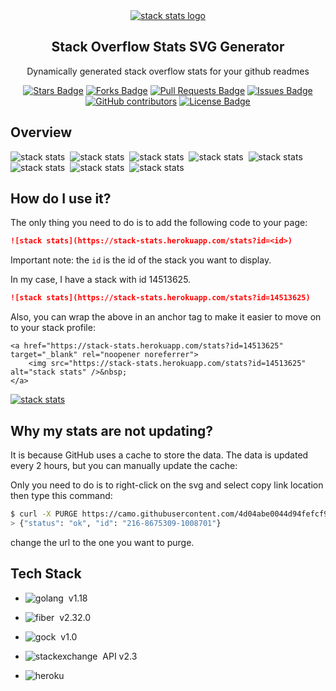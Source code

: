 <div align="center">
  <a href="https://github.com/kubo550/stack-stats">
     <img src="https://user-images.githubusercontent.com/43968748/168917115-9587fc8f-2648-43da-b10f-39743f78295e.png" alt="stack stats logo" />
  </a>

  
  <h2 align="center">Stack Overflow Stats SVG Generator</h2>

  <p align="center">
     Dynamically generated stack overflow stats for your github readmes
    <br />
  </p>
</div>


<div align="center">

<a href="https://github.com/kubo550/stack-stats/stargazers"><img src="https://img.shields.io/github/stars/kubo550/stack-stats" alt="Stars Badge"/></a>
<a href="https://github.com/kubo550/stack-stats/network/members"><img src="https://img.shields.io/github/forks/kubo550/stack-stats" alt="Forks Badge"/></a>
<a href="https://github.com/kubo550/stack-stats/pulls"><img src="https://img.shields.io/github/issues-pr/kubo550/stack-stats" alt="Pull Requests Badge"/></a>
<a href="https://github.com/kubo550/stack-stats/issues"><img src="https://img.shields.io/github/issues/kubo550/stack-stats" alt="Issues Badge"/></a>
<a href="https://github.com/kubo550/stack-stats/graphs/contributors"><img alt="GitHub contributors" src="https://img.shields.io/github/contributors/kubo550/stack-stats?color=2b9348"></a>
<a href="https://github.com/kubo550/stack-stats/blob/master/LICENSE"><img src="https://img.shields.io/github/license/kubo550/stack-stats?color=2b9348" alt="License Badge"/></a>

</div>


## Overview

<!-- HERE YOU GO!  -->

<img src="https://stack-stats.herokuapp.com/stats?id=123" alt="stack stats" />&nbsp;
<img src="https://stack-stats.herokuapp.com/stats?id=5798347" alt="stack stats" />&nbsp;
<img src="https://stack-stats.herokuapp.com/stats?id=10739437" alt="stack stats" />&nbsp;
<img src="https://stack-stats.herokuapp.com/stats?id=15284154" alt="stack stats" />&nbsp;
<img src="https://stack-stats.herokuapp.com/stats?id=6904888" alt="stack stats" />&nbsp;
<img src="https://stack-stats.herokuapp.com/stats?id=1234" alt="stack stats" />&nbsp;
<img src="https://stack-stats.herokuapp.com/stats?id=1233" alt="stack stats" />&nbsp;
<img src="https://stack-stats.herokuapp.com/stats?id=1252" alt="stack stats" />&nbsp;

## How do I use it?

The only thing you need to do is to add the following code to your page:

```md
![stack stats](https://stack-stats.herokuapp.com/stats?id=<id>)
```

Important note: the `id` is the id of the stack you want to display.

In my case, I have a stack with id 14513625.

```md
![stack stats](https://stack-stats.herokuapp.com/stats?id=14513625)
```


Also, you can wrap the above in an anchor tag to make it easier to move on to your stack profile:

```
<a href="https://stack-stats.herokuapp.com/stats?id=14513625" target="_blank" rel="noopener noreferrer">
    <img src="https://stack-stats.herokuapp.com/stats?id=14513625" alt="stack stats" />&nbsp;
</a>
```

<a href="https://stackoverflow.com/users/14513625/jakub-kurdziel" target="_blank" rel="noopener noreferrer" title="My Stack Overflow Profile">
    <img src="https://stack-stats.herokuapp.com/stats?id=14513625" alt="stack stats" />
</a>





## Why my stats are not updating?

It is because GitHub uses a cache to store the data. The data is updated every 2 hours, but you can manually update the cache:

Only you need to do is to right-click on the svg and select copy link location then type this command:


```bash
$ curl -X PURGE https://camo.githubusercontent.com/4d04abe0044d94fefcf9af2133223....
> {"status": "ok", "id": "216-8675309-1008701"}

```
change the url to the one you want to purge.


## Tech Stack

* ![golang](https://img.shields.io/badge/GO-05122A?style=flat&logo=go)&nbsp; v1.18

* ![fiber](https://img.shields.io/badge/Fiber-05122A?style=flat&logo=go)&nbsp; v2.32.0

* ![gock](https://img.shields.io/badge/gock-05122A?style=flat&logo=go)&nbsp; v1.0

* ![stackexchange](https://img.shields.io/badge/stackexchange-05122A?style=flat&logo=stackexchange)&nbsp; API v2.3

* ![heroku](https://img.shields.io/badge/heroku-05122A?style=flat&logo=heroku)&nbsp;



